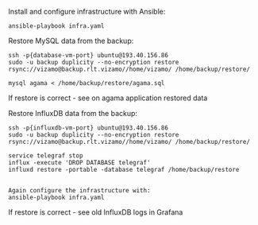 Install and configure infrastructure with Ansible:

    ansible-playbook infra.yaml

Restore MySQL data from the backup:

	ssh -p{database-vm-port} ubuntu@193.40.156.86
	sudo -u backup duplicity --no-encryption restore rsync://vizamo@backup.rlt.vizamo//home/vizamo/ /home/backup/restore/
	
	mysql agama < /home/backup/restore/agama.sql

If restore is correct - see on agama application restored data

Restore InfluxDB data from the backup:

	ssh -p{influxdb-vm-port} ubuntu@193.40.156.86
	sudo -u backup duplicity --no-encryption restore rsync://vizamo@backup.rlt.vizamo//home/vizamo/ /home/backup/restore/
	
	service telegraf stop
	influx -execute 'DROP DATABASE telegraf'
	influxd restore -portable -database telegraf /home/backup/restore
	
	
	Again configure the infrastructure with:
	ansible-playbook infra.yaml

If restore is correct - see old InfluxDB logs in Grafana

